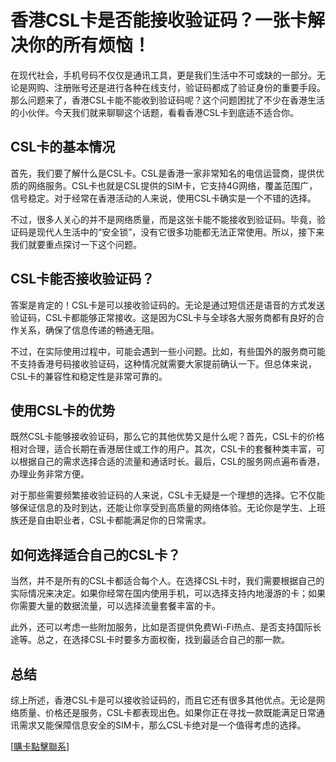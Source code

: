 # 香港CSL卡是否能接收验证码？一张卡解决你的所有烦恼！

在现代社会，手机号码不仅仅是通讯工具，更是我们生活中不可或缺的一部分。无论是网购、注册账号还是进行各种在线支付，验证码都成了验证身份的重要手段。那么问题来了，香港CSL卡能不能收到验证码呢？这个问题困扰了不少在香港生活的小伙伴。今天我们就来聊聊这个话题，看看香港CSL卡到底适不适合你。

## CSL卡的基本情况

首先，我们要了解什么是CSL卡。CSL是香港一家非常知名的电信运营商，提供优质的网络服务。CSL卡也就是CSL提供的SIM卡，它支持4G网络，覆盖范围广，信号稳定。对于经常在香港活动的人来说，使用CSL卡确实是一个不错的选择。

不过，很多人关心的并不是网络质量，而是这张卡能不能接收到验证码。毕竟，验证码是现代人生活中的“安全锁”，没有它很多功能都无法正常使用。所以，接下来我们就要重点探讨一下这个问题。

## CSL卡能否接收验证码？

答案是肯定的！CSL卡是可以接收验证码的。无论是通过短信还是语音的方式发送验证码，CSL卡都能够正常接收。这是因为CSL卡与全球各大服务商都有良好的合作关系，确保了信息传递的畅通无阻。

不过，在实际使用过程中，可能会遇到一些小问题。比如，有些国外的服务商可能不支持香港号码接收验证码，这种情况就需要大家提前确认一下。但总体来说，CSL卡的兼容性和稳定性是非常可靠的。

## 使用CSL卡的优势

既然CSL卡能够接收验证码，那么它的其他优势又是什么呢？首先，CSL卡的价格相对合理，适合长期在香港居住或工作的用户。其次，CSL卡的套餐种类丰富，可以根据自己的需求选择合适的流量和通话时长。最后，CSL的服务网点遍布香港，办理业务非常方便。

对于那些需要频繁接收验证码的人来说，CSL卡无疑是一个理想的选择。它不仅能够保证信息的及时到达，还能让你享受到高质量的网络体验。无论你是学生、上班族还是自由职业者，CSL卡都能满足你的日常需求。

## 如何选择适合自己的CSL卡？

当然，并不是所有的CSL卡都适合每个人。在选择CSL卡时，我们需要根据自己的实际情况来决定。如果你经常在国内使用手机，可以选择支持内地漫游的卡；如果你需要大量的数据流量，可以选择流量套餐丰富的卡。

此外，还可以考虑一些附加服务，比如是否提供免费Wi-Fi热点、是否支持国际长途等。总之，在选择CSL卡时要多方面权衡，找到最适合自己的那一款。

## 总结

综上所述，香港CSL卡是可以接收验证码的，而且它还有很多其他优点。无论是网络质量、价格还是服务，CSL卡都表现出色。如果你正在寻找一款既能满足日常通讯需求又能保障信息安全的SIM卡，那么CSL卡绝对是一个值得考虑的选择。

[[購卡點擊聯系](https://t.me/s/esim1088)]